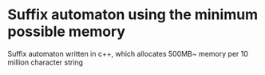 # Suffix automaton using the minimum possible memory

Suffix automaton written in c++, which allocates 500MB~ memory per 10 million character string
